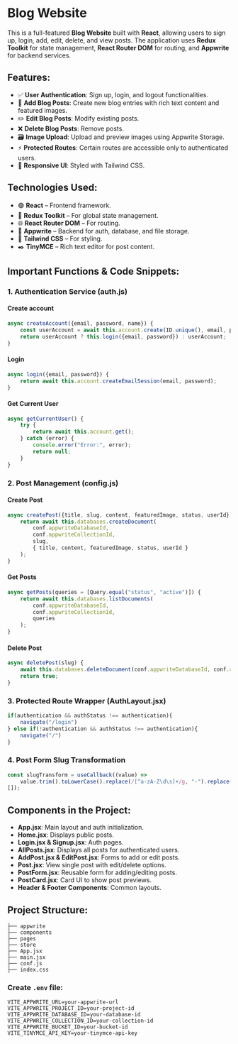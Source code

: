 # **Blog Website**

This is a full-featured **Blog Website** built with **React**, allowing users to sign up, login, add, edit, delete, and view posts. The application uses **Redux Toolkit** for state management, **React Router DOM** for routing, and **Appwrite** for backend services.

## **Features:**
- ✅ **User Authentication**: Sign up, login, and logout functionalities.
- 📝 **Add Blog Posts**: Create new blog entries with rich text content and featured images.
- ✏️ **Edit Blog Posts**: Modify existing posts.
- ❌ **Delete Blog Posts**: Remove posts.
- 🗃️ **Image Upload**: Upload and preview images using Appwrite Storage.
- ⚡ **Protected Routes**: Certain routes are accessible only to authenticated users.
- 🎨 **Responsive UI**: Styled with Tailwind CSS.

## **Technologies Used:**
- 🟢 **React** – Frontend framework.
- 🔄 **Redux Toolkit** – For global state management.
- 🌐 **React Router DOM** – For routing.
- 📂 **Appwrite** – Backend for auth, database, and file storage.
- 🎨 **Tailwind CSS** – For styling.
- ✒️ **TinyMCE** – Rich text editor for post content.

## **Important Functions & Code Snippets:**

### **1. Authentication Service (auth.js)**
#### Create account
```javascript
async createAccount({email, password, name}) {
    const userAccount = await this.account.create(ID.unique(), email, password, name);
    return userAccount ? this.login({email, password}) : userAccount;
}
```
#### Login
```javascript
async login({email, password}) {
    return await this.account.createEmailSession(email, password);
}
```
#### Get Current User
```javascript
async getCurrentUser() {
    try {
        return await this.account.get();
    } catch (error) {
        console.error("Error:", error);
        return null;
    }
}
```

### **2. Post Management (config.js)**
#### Create Post
```javascript
async createPost({title, slug, content, featuredImage, status, userId}) {
    return await this.databases.createDocument(
        conf.appwriteDatabaseId,
        conf.appwriteCollectionId,
        slug,
        { title, content, featuredImage, status, userId }
    );
}
```
#### Get Posts
```javascript
async getPosts(queries = [Query.equal("status", "active")]) {
    return await this.databases.listDocuments(
        conf.appwriteDatabaseId,
        conf.appwriteCollectionId,
        queries
    );
}
```
#### Delete Post
```javascript
async deletePost(slug) {
    await this.databases.deleteDocument(conf.appwriteDatabaseId, conf.appwriteCollectionId, slug);
    return true;
}
```

### **3. Protected Route Wrapper (AuthLayout.jsx)**
```javascript
if(authentication && authStatus !== authentication){
    navigate("/login")
} else if(!authentication && authStatus !== authentication){
    navigate("/")
}
```

### **4. Post Form Slug Transformation**
```javascript
const slugTransform = useCallback((value) =>
    value.trim().toLowerCase().replace(/[^a-zA-Z\d\s]+/g, "-").replace(/\s/g, "-"),
[]);
```

## **Components in the Project:**
- **App.jsx**: Main layout and auth initialization.
- **Home.jsx**: Displays public posts.
- **Login.jsx & Signup.jsx**: Auth pages.
- **AllPosts.jsx**: Displays all posts for authenticated users.
- **AddPost.jsx & EditPost.jsx**: Forms to add or edit posts.
- **Post.jsx**: View single post with edit/delete options.
- **PostForm.jsx**: Reusable form for adding/editing posts.
- **PostCard.jsx**: Card UI to show post previews.
- **Header & Footer Components**: Common layouts.

## **Project Structure:**
```
├── appwrite
├── components
├── pages
├── store
├── App.jsx
├── main.jsx
├── conf.js
├── index.css
```

### Create `.env` file:
```
VITE_APPWRITE_URL=your-appwrite-url
VITE_APPWRITE_PROJECT_ID=your-project-id
VITE_APPWRITE_DATABASE_ID=your-database-id
VITE_APPWRITE_COLLECTION_ID=your-collection-id
VITE_APPWRITE_BUCKET_ID=your-bucket-id
VITE_TINYMCE_API_KEY=your-tinymce-api-key
```
